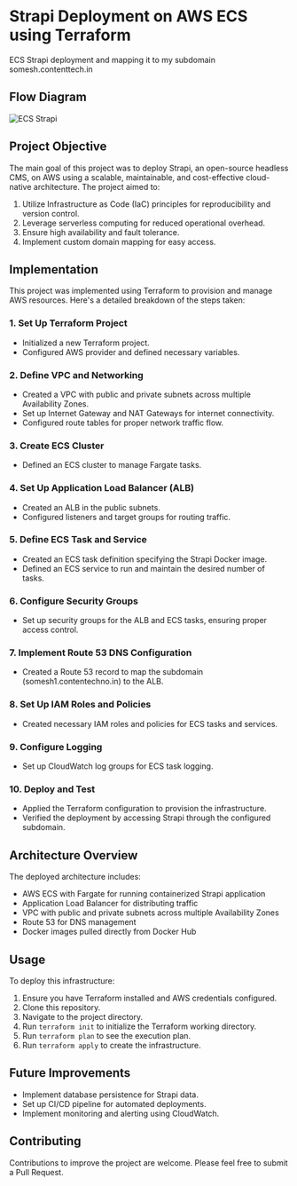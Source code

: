 # Strapi Deployment on AWS ECS using Terraform
ECS Strapi deployment and mapping it to my subdomain somesh.contenttech.in


## Flow Diagram 

![ECS Strapi ](https://github.com/SomeshRao007/ECS_Strapi/assets/111784343/2ef3fca1-eb1e-4610-8311-908b540030b0)




## Project Objective

The main goal of this project was to deploy Strapi, an open-source headless CMS, on AWS using a scalable, maintainable, and cost-effective cloud-native architecture. The project aimed to:

1. Utilize Infrastructure as Code (IaC) principles for reproducibility and version control.
2. Leverage serverless computing for reduced operational overhead.
3. Ensure high availability and fault tolerance.
4. Implement custom domain mapping for easy access.

## Implementation

This project was implemented using Terraform to provision and manage AWS resources. Here's a detailed breakdown of the steps taken:

### 1. Set Up Terraform Project

- Initialized a new Terraform project.
- Configured AWS provider and defined necessary variables.

### 2. Define VPC and Networking

- Created a VPC with public and private subnets across multiple Availability Zones.
- Set up Internet Gateway and NAT Gateways for internet connectivity.
- Configured route tables for proper network traffic flow.

### 3. Create ECS Cluster

- Defined an ECS cluster to manage Fargate tasks.

### 4. Set Up Application Load Balancer (ALB)

- Created an ALB in the public subnets.
- Configured listeners and target groups for routing traffic.

### 5. Define ECS Task and Service

- Created an ECS task definition specifying the Strapi Docker image.
- Defined an ECS service to run and maintain the desired number of tasks.

### 6. Configure Security Groups

- Set up security groups for the ALB and ECS tasks, ensuring proper access control.

### 7. Implement Route 53 DNS Configuration

- Created a Route 53 record to map the subdomain (somesh1.contentechno.in) to the ALB.

### 8. Set Up IAM Roles and Policies

- Created necessary IAM roles and policies for ECS tasks and services.

### 9. Configure Logging

- Set up CloudWatch log groups for ECS task logging.

### 10. Deploy and Test

- Applied the Terraform configuration to provision the infrastructure.
- Verified the deployment by accessing Strapi through the configured subdomain.

## Architecture Overview

The deployed architecture includes:

- AWS ECS with Fargate for running containerized Strapi application
- Application Load Balancer for distributing traffic
- VPC with public and private subnets across multiple Availability Zones
- Route 53 for DNS management
- Docker images pulled directly from Docker Hub

## Usage

To deploy this infrastructure:

1. Ensure you have Terraform installed and AWS credentials configured.
2. Clone this repository.
3. Navigate to the project directory.
4. Run `terraform init` to initialize the Terraform working directory.
5. Run `terraform plan` to see the execution plan.
6. Run `terraform apply` to create the infrastructure.

## Future Improvements

- Implement database persistence for Strapi data.
- Set up CI/CD pipeline for automated deployments.
- Implement monitoring and alerting using CloudWatch.

## Contributing

Contributions to improve the project are welcome. Please feel free to submit a Pull Request.

